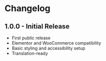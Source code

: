 # Changelog

## 1.0.0 - Initial Release

- First public release
- Elementor and WooCommerce compatibility
- Basic styling and accessibility setup
- Translation-ready
